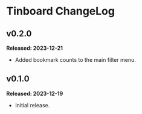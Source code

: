# Tinboard ChangeLog

## v0.2.0

**Released: 2023-12-21**

- Added bookmark counts to the main filter menu.

## v0.1.0

**Released: 2023-12-19**

- Initial release.

[//]: # (ChangeLog.md ends here)
